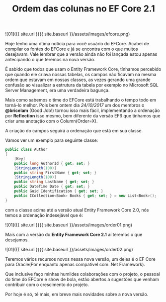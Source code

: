 ﻿---
title: "Ordem das colunas no EF Core 2.1"
comments: false
excerpt_separator: "Ler mais"
categories:
  - Provider
tags:
  - CSharp
  - NetStandard
  - EntityFrameworkCore
---

![01]({{ site.url }}{{ site.baseurl }}/assets/images/efcore.png)

Hoje tenho uma ótima noticia para você usuário do EFCore. 
Acabei de compilar os fontes do EFCore e já se encontra com o que muitos desejavam.
Vale lembrar que a versão ainda não foi lançada estou apenas antecipando o que teremos na nova versão.

É sabido que todos que usam o Entity Framework Core, tínhamos percebido que quando ele criava nossas tabelas, os campos não ficavam na mesma ordem que estavam em nossas classes, as vezes gerando uma grande confusão ao visualizar a estrutura da tabela por exemplo no Microsoft SQL Server Management, era uma verdadeira bagunça.

Mais como sabemos o time do EFCore está trabalhando o tempo todo em torná-lo melhor. Pois bem ontem dia *24/10/2017* um dos membros o **@bricelam** (Good Job!) tornou isso mais fácil, implementando a ordenação por **Reflection** isso mesmo, bem diferente da versão EF6 que tinhamos que criar uma anotação com o Column(Order=X).

A criação do campos seguirá a ordenação que está em sua classe.

Vamos ver um exemplo para seguinte classe:
```csharp
public class Author
{
    [Key]
    public long AuthorId { get; set; }
    [StringLength(100)]
    public string FirstName { get; set; }
    [StringLength(100)]
    public string LastName { get; set; }
    public DateTime Date { get; set; }
    public Guid Identification { get; set; }
    public ICollection<Book> Books { get; set; } = new List<Book>();
}
```

com a classe acima até a versão atual Entity Framework Core 2.0, nós temos a ordenação indesejável que é:

![01]({{ site.url }}{{ site.baseurl }}/assets/images/order01.png)

Mais com a versão do **Entity Framework Core 2.1** aí teremos o que desejamos.

![01]({{ site.url }}{{ site.baseurl }}/assets/images/order02.png)

Teremos vários recursos novos nessa nova versão, um deles é o EF Core para Oracle(Por enquanto apenas compativel com .Net Framework). 

Que inclusive faço minhas humildes colaborações com o projeto, o pessoal do time do EFCore é show de bola, estão abertos a sugestões que venham contribuir com o crescimento do projeto.

Por hoje é só, té mais, em breve mais novidades sobre a nova versão.